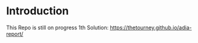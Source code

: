 # Introduction
This Repo is still on progress
1th Solution: https://thetourney.github.io/adia-report/